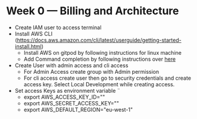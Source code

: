 # Week 0 — Billing and Architecture

* Create IAM user to access terminal
* Install AWS CLI (https://docs.aws.amazon.com/cli/latest/userguide/getting-started-install.html)
    - Install AWS on gitpod by following instructions for linux machine
    - Add Command completion by following instructions over [here](https://docs.aws.amazon.com/cli/latest/userguide/cli-configure-completion.html#cli-command-completion-linux)
* Create User with admin access and cli access
    - For Admin Access create group with Admin permission
    - For cli access create user then go to security credentials and create access key. Select Local Development while creating access.
* Set access Keys as environment variable ¨
    - export AWS_ACCESS_KEY_ID=""
    - export AWS_SECRET_ACCESS_KEY=""
    - export AWS_DEFAULT_REGION="eu-west-1"
